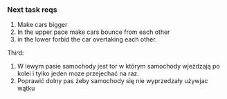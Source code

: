 ### Next task reqs


1. Make cars bigger
2. In the upper pace make cars bounce from each other
3. in the lower forbid the car overtaking each other.


Third:
  1. W lewym pasie samochody jest tor w którym samochody wjeżdzają po kolei i tylko jeden moze przejechać na raz.
  2. Poprawić dolny pas żeby samochody się nie wyprzedzały używjac wątku 
